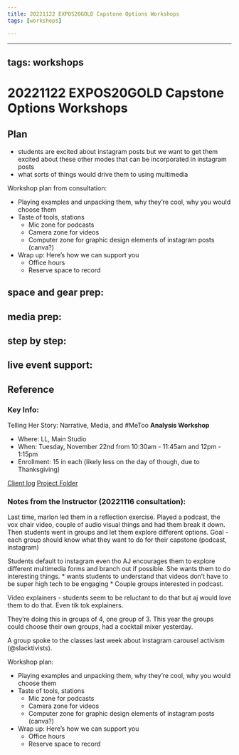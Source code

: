```yaml
---
title: 20221122 EXPOS20GOLD Capstone Options Workshops
tags: [workshops]

---
```


---
tags: workshops
---

# 20221122 EXPOS20GOLD Capstone Options Workshops 

## Plan 

* students are excited about instagram posts but we want to get them excited about these other modes that can be incorporated in instagram posts
* what sorts of things would drive them to using multimedia


Workshop plan from consultation:
* Playing examples and unpacking them, why they’re cool, why you would choose them
* Taste of tools, stations 
    * Mic zone for podcasts
    * Camera zone for videos
    * Computer zone for graphic design elements of instagram posts (canva?)
* Wrap up: Here’s how we can support you
    * Office hours
    * Reserve space to record
## space and gear prep:
## media prep:
## step by step:
## live event support:

## Reference

### Key Info: 
Telling Her Story: Narrative, Media, and #MeToo **Analysis Workshop**
* Where: LL, Main Studio
* When: Tuesday, November 22nd from 10:30am - 11:45am and 12pm - 1:15pm
* Enrollment: 15 in each (likely less on the day of though, due to Thanksgiving) 


[Client log](https://docs.google.com/document/d/1xh8VD1v81Ujbu_n3urZx4RfjIzlZqkt-nNT31rpsWg4/edit#heading=h.pee1dgzrcap)
[Project Folder](https://drive.google.com/drive/folders/1Og7Rj-bJDK1wP2DgwTdGeg1ESYmYoB3_)

### Notes from the Instructor (20221116 consultation):
Last time, marlon led them in a reflection exercise. Played a podcast, the vox chair video, couple of audio visual things and had them break it down. Then students went in groups and let them explore different options. Goal - each group should know what they want to do for their capstone (podcast, instagram)

Students default to instagram even tho AJ encourages them to explore different multimedia forms and branch out if possible. She wants them to do interesting things. * wants students to understand that videos don’t have to be super high tech to be engaging * Couple groups interested in podcast.

Video explainers - students seem to be reluctant to do that but aj would love them to do that. Even tik tok explainers.

They’re doing this in groups of 4, one group of 3. This year the groups could choose their own groups, had a cocktail mixer yesterday.

A group spoke to the classes last week about instagram carousel activism (@slacktivists).

Workshop plan:
* Playing examples and unpacking them, why they’re cool, why you would choose them
* Taste of tools, stations 
    * Mic zone for podcasts
    * Camera zone for videos
    * Computer zone for graphic design elements of instagram posts (canva?)
* Wrap up: Here’s how we can support you
    * Office hours
    * Reserve space to record